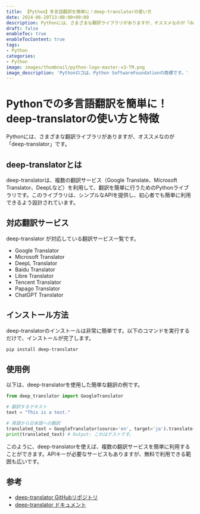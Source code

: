 ```yaml
---
title: 【Python】多言語翻訳を簡単に！deep-translatorの使い方
date: 2024-06-20T13:00:00+09:00
description: Pythonには、さまざまな翻訳ライブラリがありますが、オススメなのが「deep-translator」です。
draft: false
enableToc: true
enableTocContent: true
tags: 
- Python
categories: 
- Python
image: images/thumbnail/python-logo-master-v3-TM.png
image_description: 'Pythonロゴは、Python SoftwareFoundationの商標です。'
---
```


# Pythonでの多言語翻訳を簡単に！deep-translatorの使い方と特徴

Pythonには、さまざまな翻訳ライブラリがありますが、オススメなのが「deep-translator」です。

## deep-translatorとは

deep-translatorは、複数の翻訳サービス（Google Translate、Microsoft Translator、DeepLなど）を利用して、翻訳を簡単に行うためのPythonライブラリです。このライブラリは、シンプルなAPIを提供し、初心者でも簡単に利用できるよう設計されています。

## 対応翻訳サービス

deep-translator が対応している翻訳サービス一覧です。

- Google Translator
- Microsoft Translator
- DeepL Translator
- Baidu Translator
- Libre Translator
- Tencent Translator
- Papago Translator
- ChatGPT Translator

## インストール方法

deep-translatorのインストールは非常に簡単です。以下のコマンドを実行するだけで、インストールが完了します。

```bash
pip install deep-translator
```

## 使用例

以下は、deep-translatorを使用した簡単な翻訳の例です。

```python
from deep_translator import GoogleTranslator

# 翻訳するテキスト
text = "This is a test."

# 英語から日本語への翻訳
translated_text = GoogleTranslator(source='en', target='ja').translate(text)
print(translated_text) # Output: これはテストです。
```

このように、deep-translatorを使えば、複数の翻訳サービスを簡単に利用することができます。APIキーが必要なサービスもありますが、無料で利用できる範囲も広いです。

## 参考

- <a href="https://github.com/nidhaloff/deep-translator" target="_blank" rel="nofollow noopener">deep-translator GitHubリポジトリ</a>
- <a href="https://deep-translator.readthedocs.io/en/latest/" target="_blank" rel="nofollow noopener">deep-translator ドキュメント</a>
